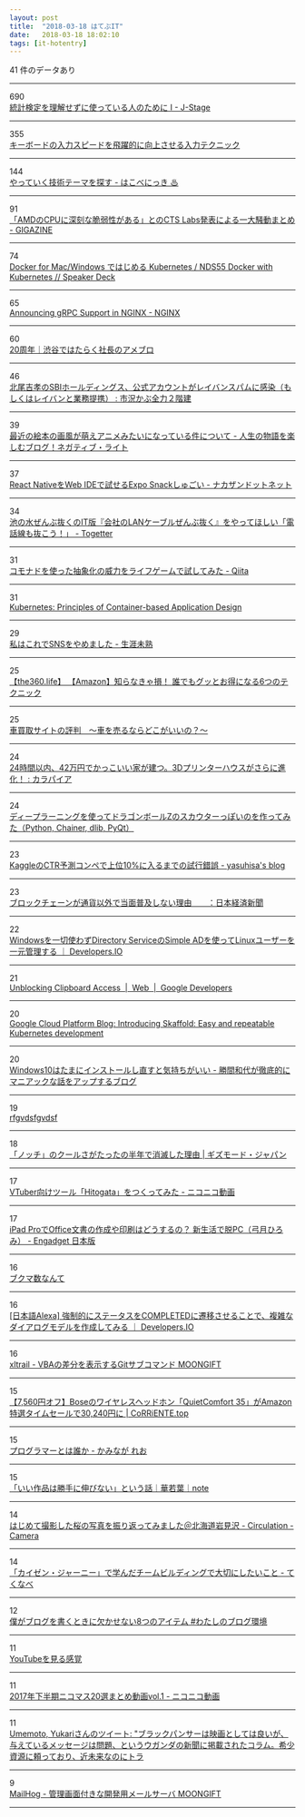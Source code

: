 ```yaml
---
layout: post
title:  "2018-03-18 はてぶIT"
date:   2018-03-18 18:02:10
tags: [it-hotentry]
---
```

41 件のデータあり

<hr><div class="row">
<div class="col-1"><span class="badge badge-pill badge-success h2">690</span></div>
<div class="col-11"><a href='https://www.jstage.jst.go.jp/article/kagakutoseibutsu/51/5/51_318/_pdf' target='_blank'>統計検定を理解せずに使っている人のために I - J-Stage</a></div>
</div>
<hr>
<div class="row">
<div class="col-1"><span class="badge badge-pill badge-success h2">355</span></div>
<div class="col-11"><a href='http://sato001.com/high-speed-input-keyboard' target='_blank'>キーボードの入力スピードを飛躍的に向上させる入力テクニック</a></div>
</div>
<hr>
<div class="row">
<div class="col-1"><span class="badge badge-pill badge-success h2">144</span></div>
<div class="col-11"><a href='https://hakobe932.hatenablog.com/entry/2018/03/17/190938' target='_blank'>やっていく技術テーマを探す - はこべにっき ♨</a></div>
</div>
<hr>
<div class="row">
<div class="col-1"><span class="badge badge-pill badge-success h2">91</span></div>
<div class="col-11"><a href='https://gigazine.net/news/20180317-amd-ryzen-epyc-security-flaw/' target='_blank'>「AMDのCPUに深刻な脆弱性がある」とのCTS Labs発表による一大騒動まとめ - GIGAZINE</a></div>
</div>
<hr>
<div class="row">
<div class="col-1"><span class="badge badge-pill badge-success h2">74</span></div>
<div class="col-11"><a href='https://speakerdeck.com/hayajo/nds55-docker-with-kubernetes' target='_blank'>Docker for Mac/Windows ではじめる Kubernetes / NDS55 Docker with Kubernetes // Speaker Deck</a></div>
</div>
<hr>
<div class="row">
<div class="col-1"><span class="badge badge-pill badge-success h2">65</span></div>
<div class="col-11"><a href='https://www.nginx.com/blog/nginx-1-13-10-grpc/' target='_blank'>Announcing gRPC Support in NGINX - NGINX</a></div>
</div>
<hr>
<div class="row">
<div class="col-1"><span class="badge badge-pill badge-success h2">60</span></div>
<div class="col-11"><a href='https://ameblo.jp/shibuya/entry-12360942593.html' target='_blank'>20周年｜渋谷ではたらく社長のアメブロ</a></div>
</div>
<hr>
<div class="row">
<div class="col-1"><span class="badge badge-pill badge-success h2">46</span></div>
<div class="col-11"><a href='http://kabumatome.doorblog.jp/archives/65914917.html' target='_blank'>北尾吉孝のSBIホールディングス、公式アカウントがレイバンスパムに感染（もしくはレイバンと業務提携） : 市況かぶ全力２階建</a></div>
</div>
<hr>
<div class="row">
<div class="col-1"><span class="badge badge-pill badge-success h2">39</span></div>
<div class="col-11"><a href='http://www.iwako-light.com/entry/ehonn-moe' target='_blank'>最近の絵本の画風が萌えアニメみたいになっている件について - 人生の物語を楽しむブログ！ネガティブ・ライト</a></div>
</div>
<hr>
<div class="row">
<div class="col-1"><span class="badge badge-pill badge-success h2">37</span></div>
<div class="col-11"><a href='http://blog.nkzn.info/entry/2018/03/17/005824' target='_blank'>React NativeをWeb IDEで試せるExpo Snackしゅごい - ナカザンドットネット</a></div>
</div>
<hr>
<div class="row">
<div class="col-1"><span class="badge badge-pill badge-success h2">34</span></div>
<div class="col-11"><a href='https://togetter.com/li/1209487' target='_blank'>池の水ぜんぶ抜くのIT版『会社のLANケーブルぜんぶ抜く』をやってほしい「電話線も抜こう！」 - Togetter</a></div>
</div>
<hr>
<div class="row">
<div class="col-1"><span class="badge badge-pill badge-success h2">31</span></div>
<div class="col-11"><a href='https://qiita.com/lotz/items/fbc4788b8ea8313cbf76' target='_blank'>コモナドを使った抽象化の威力をライフゲームで試してみた - Qiita</a></div>
</div>
<hr>
<div class="row">
<div class="col-1"><span class="badge badge-pill badge-success h2">31</span></div>
<div class="col-11"><a href='http://blog.kubernetes.io/2018/03/principles-of-container-app-design.html' target='_blank'>Kubernetes: Principles of Container-based Application Design</a></div>
</div>
<hr>
<div class="row">
<div class="col-1"><span class="badge badge-pill badge-success h2">29</span></div>
<div class="col-11"><a href='http://syossan.hateblo.jp/entry/2018/03/18/063034' target='_blank'>私はこれでSNSをやめました - 生涯未熟</a></div>
</div>
<hr>
<div class="row">
<div class="col-1"><span class="badge badge-pill badge-success h2">25</span></div>
<div class="col-11"><a href='http://the360.life/U1301.doit?id=3045' target='_blank'>【the360.life】 【Amazon】知らなきゃ損！ 誰でもグッとお得になる6つのテクニック</a></div>
</div>
<hr>
<div class="row">
<div class="col-1"><span class="badge badge-pill badge-success h2">25</span></div>
<div class="col-11"><a href='http://shizu183.com/?p=557' target='_blank'>車買取サイトの評判　～車を売るならどこがいいの？～</a></div>
</div>
<hr>
<div class="row">
<div class="col-1"><span class="badge badge-pill badge-success h2">24</span></div>
<div class="col-11"><a href='http://karapaia.com/archives/52255337.html' target='_blank'>24時間以内、42万円でかっこいい家が建つ。3Dプリンターハウスがさらに進化！ : カラパイア</a></div>
</div>
<hr>
<div class="row">
<div class="col-1"><span class="badge badge-pill badge-success h2">24</span></div>
<div class="col-11"><a href='http://neuro-educator.com/dbscouter/' target='_blank'>ディープラーニングを使ってドラゴンボールZのスカウターっぽいのを作ってみた（Python, Chainer, dlib, PyQt）</a></div>
</div>
<hr>
<div class="row">
<div class="col-1"><span class="badge badge-pill badge-success h2">23</span></div>
<div class="col-11"><a href='http://www.yasuhisay.info/entry/kaggle_avazu_ctr_prediction' target='_blank'>KaggleのCTR予測コンペで上位10%に入るまでの試行錯誤 - yasuhisa's blog</a></div>
</div>
<hr>
<div class="row">
<div class="col-1"><span class="badge badge-pill badge-success h2">23</span></div>
<div class="col-11"><a href='https://www.nikkei.com/article/DGXMZO28174890V10C18A3000000/' target='_blank'>ブロックチェーンが通貨以外で当面普及しない理由　　：日本経済新聞</a></div>
</div>
<hr>
<div class="row">
<div class="col-1"><span class="badge badge-pill badge-success h2">22</span></div>
<div class="col-11"><a href='https://dev.classmethod.jp/cloud/aws/linux-simplead-management/' target='_blank'>Windowsを一切使わずDirectory ServiceのSimple ADを使ってLinuxユーザーを一元管理する ｜ Developers.IO</a></div>
</div>
<hr>
<div class="row">
<div class="col-1"><span class="badge badge-pill badge-success h2">21</span></div>
<div class="col-11"><a href='https://developers.google.com/web/updates/2018/03/clipboardapi' target='_blank'>Unblocking Clipboard Access  |  Web  |  Google Developers</a></div>
</div>
<hr>
<div class="row">
<div class="col-1"><span class="badge badge-pill badge-success h2">20</span></div>
<div class="col-11"><a href='https://cloudplatform.googleblog.com/2018/03/introducing-Skaffold-Easy-and-repeatable-Kubernetes-development.html' target='_blank'>Google Cloud Platform Blog: Introducing Skaffold: Easy and repeatable Kubernetes development</a></div>
</div>
<hr>
<div class="row">
<div class="col-1"><span class="badge badge-pill badge-success h2">20</span></div>
<div class="col-11"><a href='http://katsumakazuyo.hatenablog.com/entry/2018/03/18/092534' target='_blank'>Windows10はたまにインストールし直すと気持ちがいい - 勝間和代が徹底的にマニアックな話をアップするブログ</a></div>
</div>
<hr>
<div class="row">
<div class="col-1"><span class="badge badge-pill badge-success h2">19</span></div>
<div class="col-11"><a href='http://b.hatena.ne.jp/guide?via=201027' target='_blank'>rfgvdsfgvdsf</a></div>
</div>
<hr>
<div class="row">
<div class="col-1"><span class="badge badge-pill badge-success h2">18</span></div>
<div class="col-11"><a href='https://www.gizmodo.jp/2018/03/notchs-arent-cool-anymore-already.html' target='_blank'>「ノッチ」のクールさがたったの半年で消滅した理由 | ギズモード・ジャパン</a></div>
</div>
<hr>
<div class="row">
<div class="col-1"><span class="badge badge-pill badge-success h2">17</span></div>
<div class="col-11"><a href='http://www.nicovideo.jp/watch/sm32898996' target='_blank'>VTuber向けツール「Hitogata」をつくってみた - ニコニコ動画</a></div>
</div>
<hr>
<div class="row">
<div class="col-1"><span class="badge badge-pill badge-success h2">17</span></div>
<div class="col-11"><a href='https://japanese.engadget.com/2018/03/17/ipad-pro-office-pc/' target='_blank'>iPad ProでOffice文書の作成や印刷はどうするの？ 新生活で脱PC（弓月ひろみ） - Engadget 日本版</a></div>
</div>
<hr>
<div class="row">
<div class="col-1"><span class="badge badge-pill badge-success h2">16</span></div>
<div class="col-11"><a href='https://anond.hatelabo.jp/20180317190401' target='_blank'>ブクマ数なんて</a></div>
</div>
<hr>
<div class="row">
<div class="col-1"><span class="badge badge-pill badge-success h2">16</span></div>
<div class="col-11"><a href='https://dev.classmethod.jp/cloud/extended-dialog-model/' target='_blank'>[日本語Alexa] 強制的にステータスをCOMPLETEDに遷移させることで、複雑なダイアログモデルを作成してみる ｜ Developers.IO</a></div>
</div>
<hr>
<div class="row">
<div class="col-1"><span class="badge badge-pill badge-success h2">16</span></div>
<div class="col-11"><a href='https://www.moongift.jp/2018/03/xltrail-vba%E3%81%AE%E5%B7%AE%E5%88%86%E3%82%92%E8%A1%A8%E7%A4%BA%E3%81%99%E3%82%8Bgit%E3%82%B5%E3%83%96%E3%82%B3%E3%83%9E%E3%83%B3%E3%83%89/' target='_blank'>xltrail - VBAの差分を表示するGitサブコマンド MOONGIFT</a></div>
</div>
<hr>
<div class="row">
<div class="col-1"><span class="badge badge-pill badge-success h2">15</span></div>
<div class="col-11"><a href='https://corriente.top/bose-quietcomfort-35-sale-20180318/' target='_blank'>【7,560円オフ】Boseのワイヤレスヘッドホン「QuietComfort 35」がAmazon特選タイムセールで30,240円に | CoRRiENTE.top</a></div>
</div>
<hr>
<div class="row">
<div class="col-1"><span class="badge badge-pill badge-success h2">15</span></div>
<div class="col-11"><a href='http://reokaminaga.hatenablog.com/entry/2018/03/01/035722' target='_blank'>プログラマーとは誰か - かみなが れお</a></div>
</div>
<hr>
<div class="row">
<div class="col-1"><span class="badge badge-pill badge-success h2">15</span></div>
<div class="col-11"><a href='https://note.mu/wkbast/n/n9d262baf1b2a' target='_blank'>「いい作品は勝手に伸びない」という話｜華若葉｜note</a></div>
</div>
<hr>
<div class="row">
<div class="col-1"><span class="badge badge-pill badge-success h2">14</span></div>
<div class="col-11"><a href='http://tatsumo77.hatenablog.com/entry/2018/03/17/193206' target='_blank'>はじめて撮影した桜の写真を振り返ってみました＠北海道岩見沢 - Circulation - Camera</a></div>
</div>
<hr>
<div class="row">
<div class="col-1"><span class="badge badge-pill badge-success h2">14</span></div>
<div class="col-11"><a href='http://tekunabe.hatenablog.jp/entry/2018/03/17/kaizen' target='_blank'>「カイゼン・ジャーニー」で学んだチームビルディングで大切にしたいこと - てくなべ</a></div>
</div>
<hr>
<div class="row">
<div class="col-1"><span class="badge badge-pill badge-success h2">12</span></div>
<div class="col-11"><a href='https://tobalog.com/2018/03/blog-must-item/' target='_blank'>僕がブログを書くときに欠かせない8つのアイテム #わたしのブログ環境</a></div>
</div>
<hr>
<div class="row">
<div class="col-1"><span class="badge badge-pill badge-success h2">11</span></div>
<div class="col-11"><a href='https://anond.hatelabo.jp/20180215075122' target='_blank'>YouTubeを見る感覚</a></div>
</div>
<hr>
<div class="row">
<div class="col-1"><span class="badge badge-pill badge-success h2">11</span></div>
<div class="col-11"><a href='http://www.nicovideo.jp/watch/sm32891733' target='_blank'>2017年下半期ニコマス20選まとめ動画vol.1 - ニコニコ動画</a></div>
</div>
<hr>
<div class="row">
<div class="col-1"><span class="badge badge-pill badge-success h2">11</span></div>
<div class="col-11"><a href='http://twitter.com/umemotoyukari/status/974797889930256384' target='_blank'>Umemoto, Yukariさんのツイート: "ブラックパンサーは映画としては良いが、与えているメッセージは問題、というウガンダの新聞に掲載されたコラム。希少資源に頼っており、近未来なのにトラ</a></div>
</div>
<hr>
<div class="row">
<div class="col-1"><span class="badge badge-pill badge-success h2">9</span></div>
<div class="col-11"><a href='https://www.moongift.jp/2018/03/mailhog-%E7%AE%A1%E7%90%86%E7%94%BB%E9%9D%A2%E4%BB%98%E3%81%8D%E3%81%AA%E9%96%8B%E7%99%BA%E7%94%A8%E3%83%A1%E3%83%BC%E3%83%AB%E3%82%B5%E3%83%BC%E3%83%90/' target='_blank'>MailHog - 管理画面付きな開発用メールサーバ MOONGIFT</a></div>
</div>
<hr>
